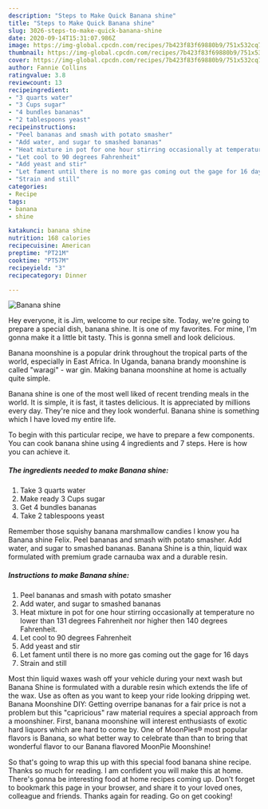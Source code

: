 ```yaml
---
description: "Steps to Make Quick Banana shine"
title: "Steps to Make Quick Banana shine"
slug: 3026-steps-to-make-quick-banana-shine
date: 2020-09-14T15:31:07.986Z
image: https://img-global.cpcdn.com/recipes/7b423f83f69880b9/751x532cq70/banana-shine-recipe-main-photo.jpg
thumbnail: https://img-global.cpcdn.com/recipes/7b423f83f69880b9/751x532cq70/banana-shine-recipe-main-photo.jpg
cover: https://img-global.cpcdn.com/recipes/7b423f83f69880b9/751x532cq70/banana-shine-recipe-main-photo.jpg
author: Fannie Collins
ratingvalue: 3.8
reviewcount: 13
recipeingredient:
- "3 quarts water"
- "3 Cups sugar"
- "4 bundles bananas"
- "2 tablespoons yeast"
recipeinstructions:
- "Peel bananas and smash with potato smasher"
- "Add water, and sugar to smashed bananas"
- "Heat mixture in pot for one hour stirring occasionally at temperature no lower than 131 degrees Fahrenheit nor higher then 140 degrees Fahrenheit."
- "Let cool to 90 degrees Fahrenheit"
- "Add yeast and stir"
- "Let fament until there is no more gas coming out the gage for 16 days"
- "Strain and still"
categories:
- Recipe
tags:
- banana
- shine

katakunci: banana shine 
nutrition: 168 calories
recipecuisine: American
preptime: "PT21M"
cooktime: "PT57M"
recipeyield: "3"
recipecategory: Dinner

---
```



![Banana shine](https://img-global.cpcdn.com/recipes/7b423f83f69880b9/751x532cq70/banana-shine-recipe-main-photo.jpg)

Hey everyone, it is Jim, welcome to our recipe site. Today, we're going to prepare a special dish, banana shine. It is one of my favorites. For mine, I'm gonna make it a little bit tasty. This is gonna smell and look delicious.

Banana moonshine is a popular drink throughout the tropical parts of the world, especially in East Africa. In Uganda, banana brandy moonshine is called &#34;waragi&#34; - war gin. Making banana moonshine at home is actually quite simple.

Banana shine is one of the most well liked of recent trending meals in the world. It is simple, it is fast, it tastes delicious. It is appreciated by millions every day. They're nice and they look wonderful. Banana shine is something which I have loved my entire life.


To begin with this particular recipe, we have to prepare a few components. You can cook banana shine using 4 ingredients and 7 steps. Here is how you can achieve it.

<!--inarticleads1-->

##### The ingredients needed to make Banana shine:

1. Take 3 quarts water
1. Make ready 3 Cups sugar
1. Get 4 bundles bananas
1. Take 2 tablespoons yeast


Remember those squishy banana marshmallow candies I know you ha Banana shine Felix. Peel bananas and smash with potato smasher. Add water, and sugar to smashed bananas. Banana Shine is a thin, liquid wax formulated with premium grade carnauba wax and a durable resin. 

<!--inarticleads2-->

##### Instructions to make Banana shine:

1. Peel bananas and smash with potato smasher
1. Add water, and sugar to smashed bananas
1. Heat mixture in pot for one hour stirring occasionally at temperature no lower than 131 degrees Fahrenheit nor higher then 140 degrees Fahrenheit.
1. Let cool to 90 degrees Fahrenheit
1. Add yeast and stir
1. Let fament until there is no more gas coming out the gage for 16 days
1. Strain and still


Most thin liquid waxes wash off your vehicle during your next wash but Banana Shine is formulated with a durable resin which extends the life of the wax. Use as often as you want to keep your ride looking dripping wet. Banana Moonshine DIY: Getting overripe bananas for a fair price is not a problem but this &#34;capricious&#34; raw material requires a special approach from a moonshiner. First, banana moonshine will interest enthusiasts of exotic hard liquors which are hard to come by. One of MoonPies® most popular flavors is Banana, so what better way to celebrate than than to bring that wonderful flavor to our Banana flavored MoonPie Moonshine! 

So that's going to wrap this up with this special food banana shine recipe. Thanks so much for reading. I am confident you will make this at home. There's gonna be interesting food at home recipes coming up. Don't forget to bookmark this page in your browser, and share it to your loved ones, colleague and friends. Thanks again for reading. Go on get cooking!
